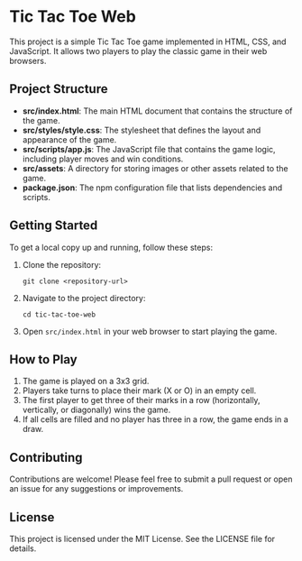 # Tic Tac Toe Web

This project is a simple Tic Tac Toe game implemented in HTML, CSS, and JavaScript. It allows two players to play the classic game in their web browsers.

## Project Structure

- **src/index.html**: The main HTML document that contains the structure of the game.
- **src/styles/style.css**: The stylesheet that defines the layout and appearance of the game.
- **src/scripts/app.js**: The JavaScript file that contains the game logic, including player moves and win conditions.
- **src/assets**: A directory for storing images or other assets related to the game.
- **package.json**: The npm configuration file that lists dependencies and scripts.

## Getting Started

To get a local copy up and running, follow these steps:

1. Clone the repository:
   ```
   git clone <repository-url>
   ```

2. Navigate to the project directory:
   ```
   cd tic-tac-toe-web
   ```

3. Open `src/index.html` in your web browser to start playing the game.

## How to Play

1. The game is played on a 3x3 grid.
2. Players take turns to place their mark (X or O) in an empty cell.
3. The first player to get three of their marks in a row (horizontally, vertically, or diagonally) wins the game.
4. If all cells are filled and no player has three in a row, the game ends in a draw.

## Contributing

Contributions are welcome! Please feel free to submit a pull request or open an issue for any suggestions or improvements.

## License

This project is licensed under the MIT License. See the LICENSE file for details.